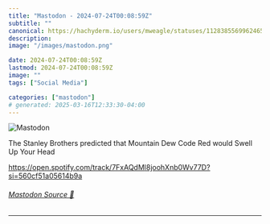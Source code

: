 ```yaml
---
title: "Mastodon - 2024-07-24T00:08:59Z"
subtitle: ""
canonical: https://hachyderm.io/users/mweagle/statuses/112838556996246596
description:
image: "/images/mastodon.png"

date: 2024-07-24T00:08:59Z
lastmod: 2024-07-24T00:08:59Z
image: ""
tags: ["Social Media"]

categories: ["mastodon"]
# generated: 2025-03-16T12:33:30-04:00
---
```

![Mastodon](/images/mastodon.png)

<p>The Stanley Brothers predicted that Mountain Dew Code Red would Swell Up Your Head</p><p><a href="https://open.spotify.com/track/7FxAQdMl8joohXnb0Wv77D?si=560cf51a05614b9a" target="_blank" rel="nofollow noopener noreferrer" translate="no"><span class="invisible">https://</span><span class="ellipsis">open.spotify.com/track/7FxAQdM</span><span class="invisible">l8joohXnb0Wv77D?si=560cf51a05614b9a</span></a></p>


###### [Mastodon Source 🐘](https://hachyderm.io/@mweagle/112838556996246596)

___
